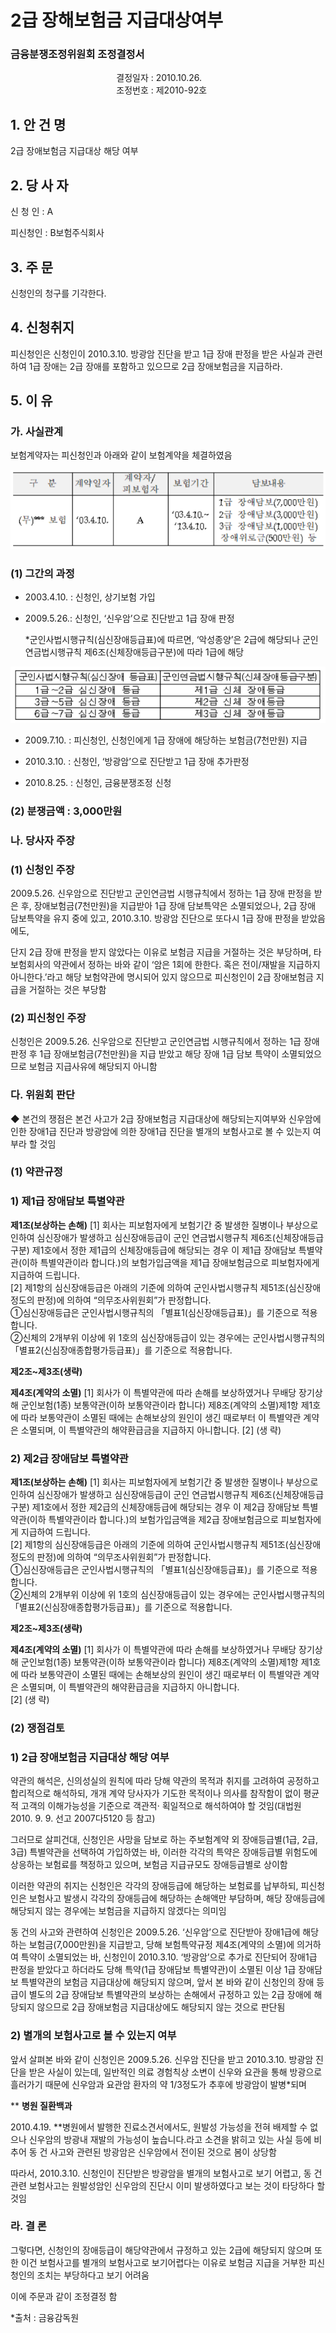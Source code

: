 # 2급 장해보험금 지급대상여부

### 금융분쟁조정위원회 조정결정서

&nbsp;&nbsp;&nbsp;&nbsp;&nbsp;&nbsp;&nbsp;&nbsp;&nbsp;&nbsp; &nbsp;&nbsp;&nbsp;&nbsp;&nbsp;&nbsp;&nbsp;&nbsp;&nbsp;&nbsp; &nbsp;&nbsp;&nbsp;&nbsp;&nbsp;&nbsp;&nbsp;&nbsp;&nbsp;&nbsp; &nbsp;&nbsp;&nbsp;&nbsp;&nbsp;&nbsp;&nbsp;&nbsp;&nbsp;&nbsp;결정일자 : 2010.10.26.<br>&nbsp;&nbsp;&nbsp;&nbsp;&nbsp;&nbsp;&nbsp;&nbsp;&nbsp;&nbsp; &nbsp;&nbsp;&nbsp;&nbsp;&nbsp;&nbsp;&nbsp;&nbsp;&nbsp;&nbsp; &nbsp;&nbsp;&nbsp;&nbsp;&nbsp;&nbsp;&nbsp;&nbsp;&nbsp;&nbsp; &nbsp;&nbsp;&nbsp;&nbsp;&nbsp;&nbsp;&nbsp;&nbsp;&nbsp;
조정번호 : 제2010-92호

## 1. 안 건 명
2급 장애보험금 지급대상 해당 여부

## 2. 당 사 자 

신 청 인  : A

피신청인  : B보험주식회사

## 3. 주    문

신청인의 청구를 기각한다.

## 4. 신청취지 

피신청인은 신청인이 2010.3.10. 방광암 진단을 받고 1급 장애 판정을 받은 사실과 관련하여 1급 장애는 2급 장애를 포함하고 있으므로 2급 장애보험금을 지급하라.


## 5. 이   유 

### 가. 사실관계

보험계약자는 피신청인과 아래와 같이 보험계약을 체결하였음

![alt image](https://raw.githubusercontent.com/aijinet/bodoc-claim-contents/master/contents/images/134_1.PNG)

<!--
구  분
계약일자
계약자/
피보험자
보험기간
담보내용
(무)*** 보험
‘03.4.10.
A
‘03.4.10.~
‘13.4.10.
1급 장애담보(7,000만원)
2급 장애담보(3,000만원)
3급 장애담보(1,000만원)
장애위로금(500만원) 등
-->


### (1) 그간의 과정

* 2003.4.10. : 신청인, 상기보험 가입

* 2009.5.26.: 신청인, ‘신우암’으로 진단받고 1급 장애 판정

    *군인사법시행규칙(심신장애등급표)에 따르면, ‘악성종양’은 2급에 해당되나 군인연금법시행규칙 제6조(신체장애등급구분)에 따라 1급에 해당

![alt image](https://raw.githubusercontent.com/aijinet/bodoc-claim-contents/master/contents/images/134_2.PNG)

<!--
군인사법시행규칙(심신장애 등급표)
군인연금법시행규칙(신체장애등급구분)
1급～2급 심신장애 등급
제1급 신체 장애등급
3급～5급 심신장애 등급
제2급 신체 장애등급
6급～7급 심신장애 등급
제3급 신체 장애등급
-->

* 2009.7.10. : 피신청인, 신청인에게 1급 장애에 해당하는 보험금(7천만원) 지급

* 2010.3.10. : 신청인, ‘방광암’으로 진단받고 1급 장애 추가판정

* 2010.8.25. : 신청인, 금융분쟁조정 신청

### (2) 분쟁금액 : 3,000만원

### 나. 당사자 주장 

### (1) 신청인 주장 

2009.5.26. 신우암으로 진단받고 군인연금법 시행규칙에서 정하는 1급 장애 판정을 받은 후, 장애보험금(7천만원)을 지급받아 1급 장애 담보특약은 소멸되었으나, 2급 장애 담보특약을 유지 중에 있고, 2010.3.10. 방광암 진단으로 또다시 1급 장애 판정을 받았음에도,  

단지 2급 장애 판정을 받지 않았다는 이유로 보험금 지급을 거절하는 것은 부당하며, 타 보험회사의 약관에서 정하는 바와 같이 ‘암은 1회에 한한다. 혹은 전이/재발을 지급하지 아니한다.’라고 해당 보험약관에 명시되어 있지 않으므로 피신청인이 2급 장애보험금 지급을 거절하는 것은 부당함

### (2) 피신청인 주장

신청인은 2009.5.26. 신우암으로 진단받고 군인연금법 시행규칙에서 정하는 1급 장애 판정 후 1급 장애보험금(7천만원)을 지급 받았고 해당 장애 1급 담보 특약이 소멸되었으므로 보험금 지급사유에 해당되지 아니함

### 다. 위원회 판단

◆ 본건의 쟁점은 본건 사고가 2급 장애보험금 지급대상에 해당되는지여부와 신우암에 인한 장애1급 진단과 방광암에 의한 장애1급 진단을 별개의 보험사고로 볼 수 있는지 여부라 할 것임

### (1) 약관규정  

### 1) 제1급 장애담보 특별약관

  **제1조(보상하는 손해)** [1] 회사는 피보험자에게 보험기간 중 발생한 질병이나 부상으로 인하여 심신장애가 발생하고 심신장애등급이 군인 연금법시행규칙 제6조(신체장애등급구분) 제1호에서 정한 제1급의 신체장애등급에 해당되는 경우 이 제1급 장애담보 특별약관(이하 특별약관이라 합니다.)의 보험가입금액을 제1급 장애보험금으로 피보험자에게 지급하여 드립니다.<br> [2] 제1항의 심신장애등급은 아래의 기준에 의하여 군인사법시행규칙 제51조(심신장애정도의 판정)에 의하여 “의무조사위원회”가 판정합니다.<br>
  ①심신장애등급은 군인사법시행규칙의 「별표1(심신장애등급표)」를 기준으로 적용합니다.<br>
  ②신체의 2개부위 이상에 위 1호의 심신장애등급이 있는 경우에는 군인사법시행규칙의 「별표2(신심장애종합평가등급표)」를 기준으로 적용합니다.<br>
 
  **제2조~제3조(생략)**
  
  **제4조(계약의 소멸)** [1] 회사가 이 특별약관에 따라 손해를 보상하였거나 무배당 장기상해 군인보험(1종) 보통약관(이하 보통약관이라 합니다) 제8조(계약의 소멸)제1항 제1호에 따라 보통약관이 소멸된 때에는 손해보상의 원인이 생긴 때로부터 이 특별약관 계약은 소멸되며, 이 특별약관의 해약환급금을 지급하지 아니합니다. [2] (생 략)

### 2) 제2급 장애담보 특별약관

  **제1조(보상하는 손해)** [1] 회사는 피보험자에게 보험기간 중 발생한 질병이나 부상으로 인하여 심신장애가 발생하고 심신장애등급이 군인 연금법시행규칙 제6조(신체장애등급구분) 제1호에서 정한 제2급의 신체장애등급에 해당되는 경우 이 제2급 장애담보 특별약관(이하 특별약관이라 합니다.)의 보험가입금액을 제2급 장애보험금으로 피보험자에게 지급하여 드립니다.<br> [2] 제1항의 심신장애등급은 아래의 기준에 의하여 군인사법시행규칙 제51조(심신장애정도의 판정)에 의하여 “의무조사위원회”가 판정합니다.<br>
  ①심신장애등급은 군인사법시행규칙의 「별표1(심신장애등급표)」를 기준으로 적용합니다.<br>
  ②신체의 2개부위 이상에 위 1호의 심신장애등급이 있는 경우에는 군인사법시행규칙의 「별표2(신심장애종합평가등급표)」를 기준으로 적용합니다.<br>

  **제2조~제3조(생략)**

  **제4조(계약의 소멸)** [1] 회사가 이 특별약관에 따라 손해를 보상하였거나 무배당 장기상해 군인보험(1종) 보통약관(이하 보통약관이라 합니다) 제8조(계약의 소멸)제1항 제1호에 따라 보통약관이 소멸된 때에는 손해보상의 원인이 생긴 때로부터 이 특별약관 계약은 소멸되며, 이 특별약관의 해약환급금을 지급하지 아니합니다.<br> [2] (생 략)

### (2) 쟁점검토

### 1) 2급 장애보험금 지급대상 해당 여부

약관의 해석은, 신의성실의 원칙에 따라 당해 약관의 목적과 취지를 고려하여 공정하고 합리적으로 해석하되, 개개 계약 당사자가 기도한 목적이나 의사를 참작함이 없이 평균적 고객의 이해가능성을 기준으로 객관적· 획일적으로 해석하여야 할 것임(대법원 2010. 9. 9. 선고  2007다5120 등 참고)

그러므로 살피건대, 신청인은 사망을 담보로 하는 주보험계약 외 장애등급별(1급, 2급, 3급) 특별약관을 선택하여 가입하였는 바, 이러한 각각의 특약은 장애등급별 위험도에 상응하는 보험료를 책정하고 있으며, 보험금 지급규모도 장애등급별로 상이함

이러한 약관의 취지는 신청인은 각각의 장애등급에 해당하는 보험료를 납부하되, 피신청인은 보험사고 발생시 각각의 장애등급에 해당하는 손해액만 부담하며, 해당 장애등급에 해당되지 않는 경우에는 보험금을 지급하지 않겠다는 의미임

동 건의 사고와 관련하여 신청인은 2009.5.26. ‘신우암’으로 진단받아 장애1급에 해당하는 보험금(7,000만원)을 지급받고, 당해 보험특약규정 제4조(계약의 소멸)에 의거하여 특약이 소멸되었는 바, 신청인이 2010.3.10. ‘방광암’으로 추가로 진단되어 장애1급 판정을 받았다고 하더라도 당해 특약(1급 장애담보 특별약관)이 소멸된 이상 1급 장애담보 특별약관의 보험금 지급대상에 해당되지 않으며, 앞서 본 바와 같이 신청인의 장애 등급이 별도의 2급 장애담보 특별약관의 보상하는 손해에서 규정하고 있는 2급 장애에 해당되지 않으므로 2급 장애보험금 지급대상에도 해당되지 않는 것으로 판단됨

### 2) 별개의 보험사고로 볼 수 있는지 여부

앞서 살펴본 바와 같이 신청인은 2009.5.26. 신우암 진단을 받고 2010.3.10. 방광암 진단을 받은 사실이 있는데, 일반적인 의료 경험칙상 소변이 신우와 요관을 통해 방광으로 흘러가기 때문에 신우암과 요관암 환자의 약 1/3정도가 추후에 방광암이 발병*되며

  ** **병원 질환백과**

2010.4.19. **병원에서 발행한 진료소견서에서도, 원발성 가능성을 전혀 배제할 수 없으나 신우암의 방광내 재발의 가능성이 높습니다.라고 소견을 밝히고 있는 사실 등에 비추어 동 건 사고와 관련된 방광암은 신우암에서 전이된 것으로 봄이 상당함

따라서, 2010.3.10. 신청인이 진단받은 방광암을 별개의 보험사고로 보기 어렵고, 동 건 관련 보험사고는 원발성암인 신우암의 진단시 이미 발생하였다고 보는 것이 타당하다 할 것임

### 라. 결 론   

그렇다면, 신청인의 장애등급이 해당약관에서 규정하고 있는 2급에 해당되지 않으며 또한 이건 보험사고를 별개의 보험사고로 보기어렵다는 이유로 보험금 지급을 거부한 피신청인의 조치는 부당하다고 보기 어려움 

이에 주문과 같이 조정결정 함

*출처 : 금융감독원
     